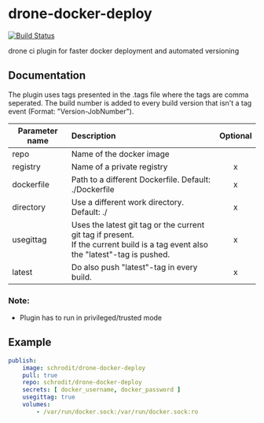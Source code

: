 # drone-docker-deploy

[![Build Status](https://ci.convey.cf/api/badges/schrodit/drone-docker-deploy/status.svg)](https://ci.convey.cf/api/badges/schrodit/drone-docker-deploy)

drone ci plugin for faster docker deployment and automated versioning

## Documentation

The plugin uses tags presented in the .tags file where the tags are comma seperated.
The build number is added to every build version that isn't a tag event (Format: "Version-JobNumber").

| Parameter name       | Description                                                                                                                           | Optional |
| ---------- | :------------------------------------------------------------------------------------------------------------------------------------ | :------: |
| repo       | Name of the docker image                                                                                                              |          |
| registry   | Name of a private registry                                                                                                            |    x     |
| dockerfile | Path to a different Dockerfile. Default: ./Dockerfile                                                                                 |    x     |
| directory  | Use a different work directory. Default: ./                                                                                           |    x     |
| usegittag  | Uses the latest git tag or the current git tag if present.<br /> If the current build is a tag event also the "latest"-tag is pushed. |    x     |
| latest     | Do also push "latest"-tag in every build.                                                                                             |    x     |

### Note:
* Plugin has to run in privileged/trusted mode

## Example

```YAML
publish:
    image: schrodit/drone-docker-deploy
    pull: true
    repo: schrodit/drone-docker-deploy
    secrets: [ docker_username, docker_password ]
    usegittag: true
    volumes:
        - /var/run/docker.sock:/var/run/docker.sock:ro
```
